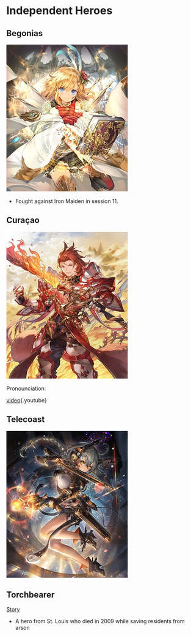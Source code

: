 <!-- TITLE: Independent -->
<!-- SUBTITLE: A quick summary of Independent -->

# Independent Heroes
## Begonias
![Telecoast](/uploads/sycamour-independent/telecoast.jpg "Telecoast")

* Fought against Iron Maiden in session 11.
## Curaçao
![Curacao](/uploads/sycamour-independent/curacao.jpg "Curacao")

Pronounciation:

[video](https://www.youtube.com/watch?v=e_lhPd372I8){.youtube}

## Telecoast
![Begonias](/uploads/sycamour-independent/begonias.jpg "Begonias")
## Torchbearer
[Story](https://drive.google.com/file/d/1SK1pQ5_x1E1UuPojcSTuRoBD240q6eOm/view)

* A hero from St. Louis who died in 2009 while saving residents from arson